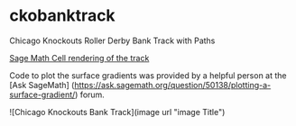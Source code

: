 # ckobanktrack
Chicago Knockouts Roller Derby Bank Track with Paths

[Sage Math Cell rendering of the track](https://sagecell.sagemath.org/?q=pwguiv)

Code to plot the surface gradients was provided by a helpful person at the [Ask SageMath]
(https://ask.sagemath.org/question/50138/plotting-a-surface-gradient/) forum.

![Chicago Knockouts Bank Track](image url "image Title")
